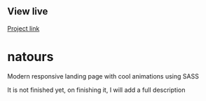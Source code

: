 ## View live
[Project link](https://abanoubmagdy1.github.io/natours/)

# natours
Modern responsive landing page with cool animations using SASS

It is not finished yet, on finishing it, I will add a full description
